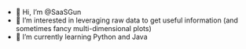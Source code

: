 - 👋 Hi, I’m @SaaSGun 
- 👀 I’m interested in leveraging raw data to get useful information (and sometimes fancy multi-dimensional plots)
- 🌱 I’m currently learning Python and Java


<!---
SaaSGun/SaaSGun is a ✨ special ✨ repository because its `README.md` (this file) appears on your GitHub profile.
You can click the Preview link to take a look at your changes.
--->
